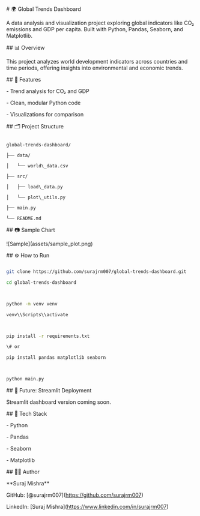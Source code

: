 \# 🌍 Global Trends Dashboard



A data analysis and visualization project exploring global indicators like CO₂ emissions and GDP per capita. Built with Python, Pandas, Seaborn, and Matplotlib.



\## 📊 Overview



This project analyzes world development indicators across countries and time periods, offering insights into environmental and economic trends.



\## 🧠 Features



\- Trend analysis for CO₂ and GDP

\- Clean, modular Python code

\- Visualizations for comparison



\## 🗂️ Project Structure



```

global-trends-dashboard/

├── data/

│   └── world\_data.csv

├── src/

│   ├── load\_data.py

│   └── plot\_utils.py

├── main.py

└── README.md

```



\## 📷 Sample Chart



!\[Sample](assets/sample\_plot.png)



\## ⚙️ How to Run



```bash

git clone https://github.com/surajrm007/global-trends-dashboard.git

cd global-trends-dashboard



python -m venv venv

venv\\Scripts\\activate



pip install -r requirements.txt

\# or

pip install pandas matplotlib seaborn



python main.py

```



\## 🚀 Future: Streamlit Deployment



Streamlit dashboard version coming soon.



\## 🧩 Tech Stack



\- Python

\- Pandas

\- Seaborn

\- Matplotlib



\## 🙋‍♂️ Author



\*\*Suraj Mishra\*\*  

GitHub: \[@surajrm007](https://github.com/surajrm007)  

LinkedIn: \[Suraj Mishra](https://www.linkedin.com/in/surajrm007)





